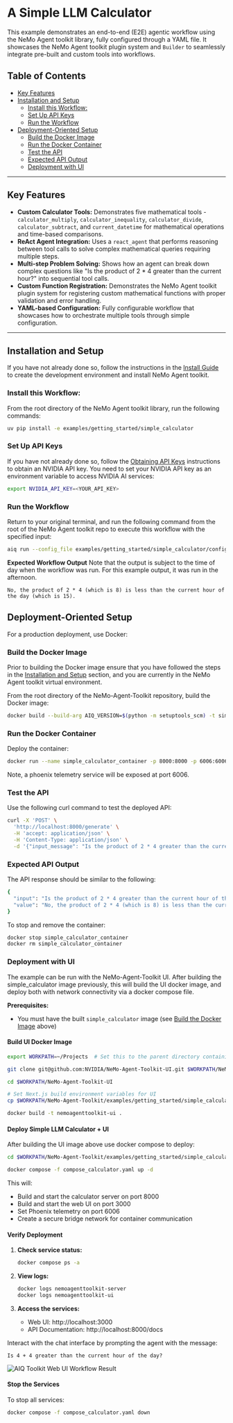 <!--
SPDX-FileCopyrightText: Copyright (c) 2025, NVIDIA CORPORATION & AFFILIATES. All rights reserved.
SPDX-License-Identifier: Apache-2.0

Licensed under the Apache License, Version 2.0 (the "License");
you may not use this file except in compliance with the License.
You may obtain a copy of the License at

http://www.apache.org/licenses/LICENSE-2.0

Unless required by applicable law or agreed to in writing, software
distributed under the License is distributed on an "AS IS" BASIS,
WITHOUT WARRANTIES OR CONDITIONS OF ANY KIND, either express or implied.
See the License for the specific language governing permissions and
limitations under the License.
-->

# A Simple LLM Calculator

This example demonstrates an end-to-end (E2E) agentic workflow using the NeMo Agent toolkit library, fully configured through a YAML file. It showcases the NeMo Agent toolkit plugin system and `Builder` to seamlessly integrate pre-built and custom tools into workflows.

## Table of Contents

- [Key Features](#key-features)
- [Installation and Setup](#installation-and-setup)
  - [Install this Workflow:](#install-this-workflow)
  - [Set Up API Keys](#set-up-api-keys)
  - [Run the Workflow](#run-the-workflow)
- [Deployment-Oriented Setup](#deployment-oriented-setup)
  - [Build the Docker Image](#build-the-docker-image)
  - [Run the Docker Container](#run-the-docker-container)
  - [Test the API](#test-the-api)
  - [Expected API Output](#expected-api-output)
  - [Deployment with UI](#deployment-with-ui)

---

## Key Features

- **Custom Calculator Tools:** Demonstrates five mathematical tools - `calculator_multiply`, `calculator_inequality`, `calculator_divide`, `calculator_subtract`, and `current_datetime` for mathematical operations and time-based comparisons.
- **ReAct Agent Integration:** Uses a `react_agent` that performs reasoning between tool calls to solve complex mathematical queries requiring multiple steps.
- **Multi-step Problem Solving:** Shows how an agent can break down complex questions like "Is the product of 2 * 4 greater than the current hour?" into sequential tool calls.
- **Custom Function Registration:** Demonstrates the NeMo Agent toolkit plugin system for registering custom mathematical functions with proper validation and error handling.
- **YAML-based Configuration:** Fully configurable workflow that showcases how to orchestrate multiple tools through simple configuration.

---

## Installation and Setup

If you have not already done so, follow the instructions in the [Install Guide](../../../docs/source/quick-start/installing.md#install-from-source) to create the development environment and install NeMo Agent toolkit.

### Install this Workflow:

From the root directory of the NeMo Agent toolkit library, run the following commands:

```bash
uv pip install -e examples/getting_started/simple_calculator
```

### Set Up API Keys
If you have not already done so, follow the [Obtaining API Keys](../../../docs/source/quick-start/installing.md#obtaining-api-keys) instructions to obtain an NVIDIA API key. You need to set your NVIDIA API key as an environment variable to access NVIDIA AI services:

```bash
export NVIDIA_API_KEY=<YOUR_API_KEY>
```

### Run the Workflow

Return to your original terminal, and run the following command from the root of the NeMo Agent toolkit repo to execute this workflow with the specified input:

```bash
aiq run --config_file examples/getting_started/simple_calculator/configs/config.yml --input "Is the product of 2 * 4 greater than the current hour of the day?"
```

**Expected Workflow Output**
Note that the output is subject to the time of day when the workflow was run. For this example output, it was run in the afternoon.
```
No, the product of 2 * 4 (which is 8) is less than the current hour of the day (which is 15).
```


## Deployment-Oriented Setup

For a production deployment, use Docker:

### Build the Docker Image

Prior to building the Docker image ensure that you have followed the steps in the [Installation and Setup](#installation-and-setup) section, and you are currently in the NeMo Agent toolkit virtual environment.

From the root directory of the NeMo-Agent-Toolkit repository, build the Docker image:

```bash
docker build --build-arg AIQ_VERSION=$(python -m setuptools_scm) -t simple_calculator -f examples/getting_started/simple_calculator/Dockerfile .
```

### Run the Docker Container
Deploy the container:

```bash
docker run --name simple_calculator_container -p 8000:8000 -p 6006:6006 -e NVIDIA_API_KEY simple_calculator
```

Note, a phoenix telemetry service will be exposed at port 6006.

### Test the API
Use the following curl command to test the deployed API:

```bash
curl -X 'POST' \
  'http://localhost:8000/generate' \
  -H 'accept: application/json' \
  -H 'Content-Type: application/json' \
  -d '{"input_message": "Is the product of 2 * 4 greater than the current hour of the day?"}'
```

### Expected API Output
The API response should be similar to the following:

```bash
{
  "input": "Is the product of 2 * 4 greater than the current hour of the day?",
  "value": "No, the product of 2 * 4 (which is 8) is less than the current hour of the day (which is 16)."
}
```

To stop and remove the container:

```bash
docker stop simple_calculator_container
docker rm simple_calculator_container
```

### Deployment with UI

The example can be run with the NeMo-Agent-Toolkit UI. After building the simple_calculator image previously, this will build the UI docker image, and deploy both with network connectivity via a docker compose file. 

**Prerequisites:**
- You must have the built `simple_calculator` image (see [Build the Docker Image](#build-the-docker-image) above)

#### Build UI Docker Image

```bash
export WORKPATH=~/Projects  # Set this to the parent directory containing NeMo-Agent-Toolkit

git clone git@github.com:NVIDIA/NeMo-Agent-Toolkit-UI.git $WORKPATH/NeMo-Agent-Toolkit-UI

cd $WORKPATH/NeMo-Agent-Toolkit-UI

# Set Next.js build environment variables for UI 
cp $WORKPATH/NeMo-Agent-Toolkit/examples/getting_started/simple_calculator/.env.docker.ui .env.production

docker build -t nemoagenttoolkit-ui .
```

#### Deploy Simple LLM Calculator + UI

After building the UI image above use docker compose to deploy:

```bash
cd $WORKPATH/NeMo-Agent-Toolkit/examples/getting_started/simple_calculator

docker compose -f compose_calculator.yaml up -d
```

This will:
- Build and start the calculator server on port 8000
- Build and start the web UI on port 3000
- Set Phoenix telemetry on port 6006
- Create a secure bridge network for container communication

#### Verify Deployment

1. **Check service status:**
   ```bash
   docker compose ps -a
   ```

2. **View logs:**
   ```bash
   docker logs nemoagenttoolkit-server
   docker logs nemoagenttoolkit-ui
   ```

3. **Access the services:**
   - Web UI: http://localhost:3000
   - API Documentation: http://localhost:8000/docs

Interact with the chat interface by prompting the agent with the message:
```
Is 4 + 4 greater than the current hour of the day?
```

![AIQ Toolkit Web UI Workflow Result](https://github.com/NVIDIA/NeMo-Agent-Toolkit-UI/raw/main/public/screenshots/ui_generate_example.png)

#### Stop the Services

To stop all services:
```bash
docker compose -f compose_calculator.yaml down
```